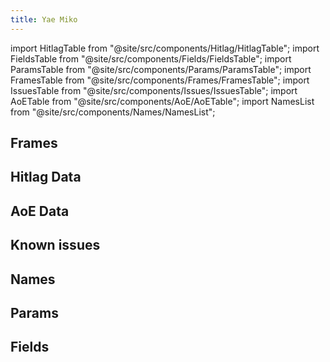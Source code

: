 ```yaml
---
title: Yae Miko
---
```


import HitlagTable from "@site/src/components/Hitlag/HitlagTable";
import FieldsTable from "@site/src/components/Fields/FieldsTable";
import ParamsTable from "@site/src/components/Params/ParamsTable";
import FramesTable from "@site/src/components/Frames/FramesTable";
import IssuesTable from "@site/src/components/Issues/IssuesTable";
import AoETable from "@site/src/components/AoE/AoETable";
import NamesList from "@site/src/components/Names/NamesList";

## Frames

<FramesTable character="yaemiko" />

## Hitlag Data

<HitlagTable character="yaemiko" />

## AoE Data

<AoETable character="yaemiko" />

## Known issues

<IssuesTable character="yaemiko" />

## Names

<NamesList character="yaemiko" />

## Params

<ParamsTable character="yaemiko" />

## Fields

<FieldsTable character="yaemiko" />
